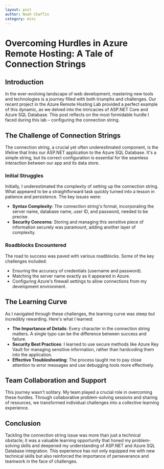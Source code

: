 ```yaml
---
layout: post
author: Noah Chaffin 
category: misc
---  
```



# Overcoming Hurdles in Azure Remote Hosting: A Tale of Connection Strings

## Introduction
In the ever-evolving landscape of web development, mastering new tools and technologies is a journey filled with both triumphs and challenges. Our recent project in the Azure Remote Hosting Lab provided a perfect example of this dynamic, as we delved into the intricacies of ASP.NET Core and Azure SQL Database. This post reflects on the most formidable hurdle I faced during this lab – configuring the connection string.

## The Challenge of Connection Strings
The connection string, a crucial yet often underestimated component, is the lifeline that links our ASP.NET application to the Azure SQL Database. It's a simple string, but its correct configuration is essential for the seamless interaction between our app and its data store.

### Initial Struggles
Initially, I underestimated the complexity of setting up the connection string. What appeared to be a straightforward task quickly turned into a lesson in patience and persistence. The key issues were:
- **Syntax Complexity**: The connection string's format, incorporating the server name, database name, user ID, and password, needed to be precise.
- **Security Concerns**: Storing and managing this sensitive piece of information securely was paramount, adding another layer of complexity.

### Roadblocks Encountered
The road to success was paved with various roadblocks. Some of the key challenges included:
- Ensuring the accuracy of credentials (username and password).
- Matching the server name exactly as it appeared in Azure.
- Configuring Azure's firewall settings to allow connections from my development environment.

## The Learning Curve
As I navigated through these challenges, the learning curve was steep but incredibly rewarding. Here's what I learned:
- **The Importance of Details**: Every character in the connection string matters. A single typo can be the difference between success and failure.
- **Security Best Practices**: I learned to use secure methods like Azure Key Vault for managing sensitive information, rather than hardcoding them into the application.
- **Effective Troubleshooting**: The process taught me to pay close attention to error messages and use debugging tools more effectively.

## Team Collaboration and Support
This journey wasn't solitary. My team played a crucial role in overcoming these hurdles. Through collaborative problem-solving sessions and sharing of resources, we transformed individual challenges into a collective learning experience.

## Conclusion
Tackling the connection string issue was more than just a technical obstacle; it was a valuable learning opportunity that honed my problem-solving skills and deepened my understanding of ASP.NET and Azure SQL Database integration. This experience has not only equipped me with new technical skills but also reinforced the importance of perseverance and teamwork in the face of challenges.

